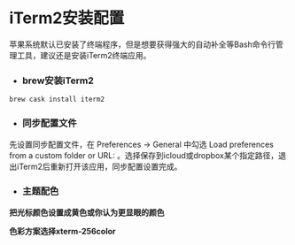 # iTerm2安装配置

苹果系统默认已安装了终端程序，但是想要获得强大的自动补全等Bash命令行管理工具，建议还是安装iTerm2终端应用。

* ### brew安装iTerm2

```
brew cask install iterm2
```

* ### 同步配置文件

先设置同步配置文件，在 Preferences -&gt; General 中勾选 Load preferences from a custom folder or URL: 。选择保存到icloud或dropbox某个指定路径，退出iTerm2后重新打开该应用，同步配置设置完成。

* ### 主题配色

**把光标颜色设置成黄色或你认为更显眼的颜色**

**色彩方案选择xterm-256color**

